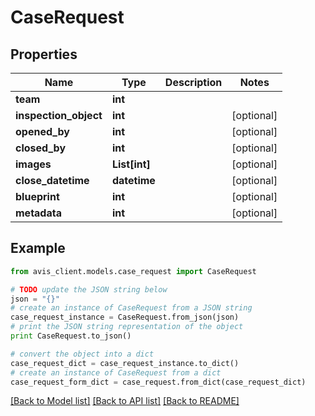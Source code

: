 # CaseRequest


## Properties

Name | Type | Description | Notes
------------ | ------------- | ------------- | -------------
**team** | **int** |  | 
**inspection_object** | **int** |  | [optional] 
**opened_by** | **int** |  | [optional] 
**closed_by** | **int** |  | [optional] 
**images** | **List[int]** |  | [optional] 
**close_datetime** | **datetime** |  | [optional] 
**blueprint** | **int** |  | [optional] 
**metadata** | **int** |  | [optional] 

## Example

```python
from avis_client.models.case_request import CaseRequest

# TODO update the JSON string below
json = "{}"
# create an instance of CaseRequest from a JSON string
case_request_instance = CaseRequest.from_json(json)
# print the JSON string representation of the object
print CaseRequest.to_json()

# convert the object into a dict
case_request_dict = case_request_instance.to_dict()
# create an instance of CaseRequest from a dict
case_request_form_dict = case_request.from_dict(case_request_dict)
```
[[Back to Model list]](../README.md#documentation-for-models) [[Back to API list]](../README.md#documentation-for-api-endpoints) [[Back to README]](../README.md)


